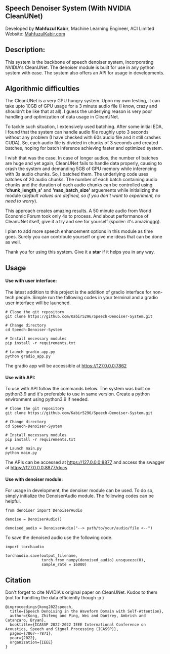 ## Speech Denoiser System (With NVIDIA CleanUNet)
Developed by <b> Mahfuzul Kabir</b>,
Machine Learning Engineer,
ACI Limited
Website: <a href = mahfuzulkabir.com>MahfuzulKabir.com</a>

## Description:
This system is the backbone of speech denoiser system, incorporating NVIDIA's CleanUNet. The denoiser module is built for use in any python system with ease. The system also offers an API for usage in developments.

## Algorithmic difficulties
The CleanUNet is a very GPU hungry system. Upon my own testing, it can take upto 10GB of GPU usage for a 3 minute audio file (I know, crazy and shouldn't be like that at all). I guess the underlying reason is very poor handling and optimization of data usage in CleanUNet.

To tackle such situation, I extensively used batching. After some initial EDA, I found that the system can handle audio file roughly upto 3 seconds without any problem (I have checked with 60s audio file and it still crashes CUDA). So, each audio file is divided in chunks of 3 seconds and created batches, hoping for batch inference achieving faster and optimized system.

I wish that was the case. In case of longer audios, the number of batches are huge and yet again, CleanUNet fails to handle data properly, causing to crash the system and demanding 5GB of GPU memory while inferencing with 3s audio chunks. So, I batched them. The underlying code uses batches of 20 audio chunks. The number of each batch containing audio chunks and the duration of each audio chunks can be controlled using <b>'chunk_length_s'</b> and <b>'max_batch_size'</b> arguements while initializing the module (<i>default values are defined, so if you don't want to experiment, no need to worry</i>).

This approach creates amazing results. A 50 minute audio from World Economic Forum took only 4s to process. And about performance of CleanUNet itself, give it a try and see for yourself (spoiler: it's amazinggg).

I plan to add more speech enhancement options in this module as time goes. Surely you can contribute yourself or give me ideas that can be done as well.

Thank you for using this system. Give it a <b>star</b> if it helps you in any way.

## Usage
#### Use with user interface:
The latest addition to this project is the addition of gradio interface for non-tech people. Simple run the following codes in your terminal and a gradio user interface will be launched.

```
# Clone the git repository
git clone https://github.com/Kabir5296/Speech-Denoiser-System.git

# Change directory
cd Speech-Denoiser-System

# Install necessary modules
pip install -r requirements.txt

# Launch gradio_app.py
python gradio_app.py
```

The gradio app will be accessible at https://127.0.0.0:7862 

#### Use wiith API:
To use with API follow the commands below. The system was built on python3.9 and it's preferable to use in same version. Create a python environment using python3.9 if needed.

```
# Clone the git repository
git clone https://github.com/Kabir5296/Speech-Denoiser-System.git

# Change directory
cd Speech-Denoiser-System

# Install necessary modules
pip install -r requirements.txt

# Launch main.py
python main.py
```

The APIs can be accessed at https://127.0.0.0:8877 and access the swagger at https://127.0.0.0:8877/docs

#### Use with denoiser module:
For usage in development, the denoiser module can be used. To do so, simply initialize the DenoiserAudio module. The following codes can be helpful.

```
from denoiser import DenoiserAudio

denoise = DenoiserAudio()

denoised_audio = DenoiserAudio("--> path/to/your/audio/file <--")
```

To save the denoised audio use the following code.

```
import torchaudio

torchaudio.save(output_filename, 
                torch.from_numpy(denoised_audio).unsqueeze(0), 
                sample_rate = 16000)
```

## Citation
Don't forget to cite NVIDIA's original paper on CleanUNet. Kudos to them (not for handling the data efficiently though :p )
```
@inproceedings{kong2022speech,
  title={Speech Denoising in the Waveform Domain with Self-Attention},
  author={Kong, Zhifeng and Ping, Wei and Dantrey, Ambrish and Catanzaro, Bryan},
  booktitle={ICASSP 2022-2022 IEEE International Conference on Acoustics, Speech and Signal Processing (ICASSP)},
  pages={7867--7871},
  year={2022},
  organization={IEEE}
}
```